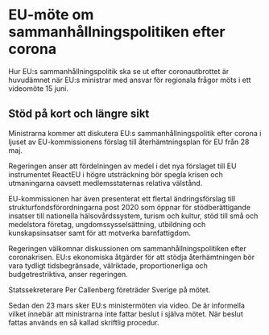 # EU-möte om sammanhållningspolitiken efter corona

Hur EU:s sammanhållningspolitik ska se ut efter coronautbrottet är huvudämnet när EU:s ministrar med ansvar för regionala frågor möts i ett videomöte 15 juni.


## Stöd på kort och längre sikt

Ministrarna kommer att diskutera EU:s sammanhållningspolitik efter corona i ljuset av EU\-kommissionens förslag till återhämtningsplan för EU från 28 maj.

Regeringen anser att fördelningen av medel i det nya förslaget till EU instrumentet ReactEU i högre utsträckning bör spegla krisen och utmaningarna oavsett medlemsstaternas relativa välstånd.

EU\-kommissionen har även presenterat ett flertal ändringsförslag till strukturfondsförordningarna post 2020 som öppnar för stödberättigande insatser till nationella hälsovårdssystem, turism och kultur, stöd till små och medelstora företag, ungdomssysselsättning, utbildning och kunskapsinsatser samt för att motverka barnfattigdom.

Regeringen välkomnar diskussionen om sammanhållningspolitiken efter coronakrisen. EU:s ekonomiska åtgärder för att stödja återhämtningen bör vara tydligt tidsbegränsade, välriktade, proportionerliga och budgetrestriktiva, anser regeringen.

Statssekreterare Per Callenberg företräder Sverige på mötet.

Sedan den 23 mars sker EU:s ministermöten via video.
De är informella vilket innebär att ministrarna inte fattar beslut i själva mötet. När beslut fattas används en så kallad skriftlig procedur.
